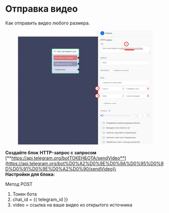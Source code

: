 # Отправка видео

Как отправить видео любого размера.

<figure><img src="../.gitbook/assets/Eg1pfTEA.jpg" alt=""><figcaption></figcaption></figure>

**Создайте блок** **HTTP-запрос с запросом** [**https://api.telegram.org/botТОКЕНБОТА/sendVideo**](https://api.telegram.org/bot%D0%A2%D0%9E%D0%9A%D0%95%D0%9D%D0%91%D0%9E%D0%A2%D0%90/sendVideo)\
\
**Настройки для блока:**

Метод POST

1. Токен бота
2. chat\_id = \{{ telegram\_id \}}
3. video = ссылка на ваше видео из открытого источника
